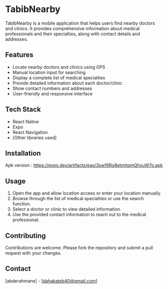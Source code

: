 # TabibNearby

TabibNearby is a mobile application that helps users find nearby doctors and clinics. It provides comprehensive information about medical professionals and their specialties, along with contact details and addresses.

## Features

- Locate nearby doctors and clinics using GPS
- Manual location input for searching
- Display a complete list of medical specialties
- Provide detailed information about each doctor/clinic
- Show contact numbers and addresses
- User-friendly and responsive interface

## Tech Stack

- React Native
- Expo
- React Navigation
- [Other libraries used]

## Installation

Apk version : https://expo.dev/artifacts/eas/3swf9Rg8etmitqmQhxuW7o.apk

   ## Usage

1. Open the app and allow location access or enter your location manually.
2. Browse through the list of medical specialties or use the search function.
3. Select a doctor or clinic to view detailed information.
4. Use the provided contact information to reach out to the medical professional.

## Contributing

Contributions are welcome. Please fork the repository and submit a pull request with your changes.

## Contact

[abderahmane] - [dahakateb40@gmail.com]

